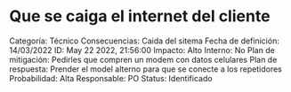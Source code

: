 # Que se caiga el internet del cliente

Categoría: Técnico
Consecuencias: Caida del sitema
Fecha de definición: 14/03/2022
ID: May 22 2022, 21:56:00
Impacto: Alto
Interno: No
Plan de mitigación: Pedirles que compren un modem con datos celulares
Plan de respuesta: Prender el model alterno para que se conecte a los repetidores
Probabilidad: Alta
Responsable: PO
Status: Identificado